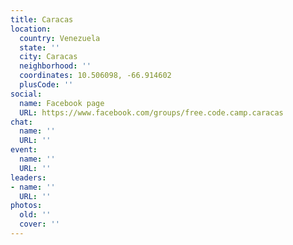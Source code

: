 ```yaml
---
title: Caracas
location:
  country: Venezuela
  state: ''
  city: Caracas
  neighborhood: ''
  coordinates: 10.506098, -66.914602
  plusCode: ''
social:
  name: Facebook page
  URL: https://www.facebook.com/groups/free.code.camp.caracas
chat:
  name: ''
  URL: ''
event:
  name: ''
  URL: ''
leaders:
- name: ''
  URL: ''
photos:
  old: ''
  cover: ''
---
```


